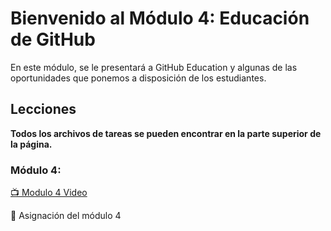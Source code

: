 # Bienvenido al Módulo 4: Educación de GitHub
En este módulo, se le presentará a GitHub Education y algunas de las oportunidades que ponemos a disposición de los estudiantes.
## Lecciones

**Todos los archivos de tareas se pueden encontrar en la parte superior de la página.**

### Módulo 4:

[:tv: Modulo 4 Video](https://youtu.be/ijtovaZpPWY)

:notebook: Asignación del módulo 4
